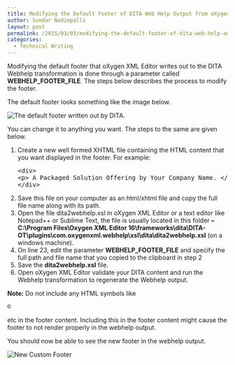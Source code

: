```yaml
---
title: Modifying the Default Footer of DITA Web Help Output from oXygen XML Editor
author: Sundar Nadimpalli
layout: post
permalink: /2015/03/03/modifying-the-default-footer-of-dita-web-help-output-from-oxygen-xml-editor/
categories:
  - Technical Writing
---
```

Modifying the default footer that oXygen XML Editor writes out to the DITA Webhelp transformation is done through a parameter called **WEBHELP\_FOOTER\_FILE**. The steps below describes the process to modify the footer.

<!--more-->

The default footer looks something like the image below.

<img class="alignnone size-full wp-image-14" src="https://s3.amazonaws.com/sundar-website-assets/images/dita_default_footer.png?fit=419%2C55" alt="The default footer written out by DITA. " data-recalc-dims="1" />

You can change it to anything you want. The steps to the same are given below.

  1. Create a new well formed XHTML file containing the HTML content that you want displayed in the footer. For example: <pre class="brush: xml; title: ; notranslate" title="">&lt;div&gt;
  &lt;p&gt;
    A Packaged Solution Offering by Your Company Name.
 &lt;/p&gt;
&lt;/div&gt;
</pre>

  2. Save this file on your computer as an html/xhtml file and copy the full file name along with its path.
  3. Open the file dita2webhelp.xsl in oXygen XML Editor or a text editor like Notepad++ or Sublime Text, the file is usually located in this folder **&#8211; C:\Program Files\Oxygen XML Editor 16\frameworks\dita\DITA-OT\plugins\com.oxygenxml.webhelp\xsl\dita\dita2webhelp.xsl** (on a windows machine).
  4. On line 23, edit the parameter **WEBHELP\_FOOTER\_FILE** and specify the full path and file name that you copied to the clipboard in step 2
  5. Save the **dita2webhelp.xsl** file.
  6. Open oXygen XML Editor validate your DITA content and run the Webhelp transformation to regenerate the Webhelp output.

**Note:** Do not include any HTML symbols like 

<pre class="brush: plain; title: ; notranslate" title="">&copy;</pre>

etc in the footer content. Including this in the footer content might cause the footer to not render properly in the webhelp output.

You should now be able to see the new footer in the webhelp output.

<img class="alignnone size-full wp-image-44" src="https://s3.amazonaws.com/sundar-website-assets/images/new_modified_footer1.png?fit=313%2C87" alt="New Custom Footer" data-recalc-dims="1" />

&nbsp;
